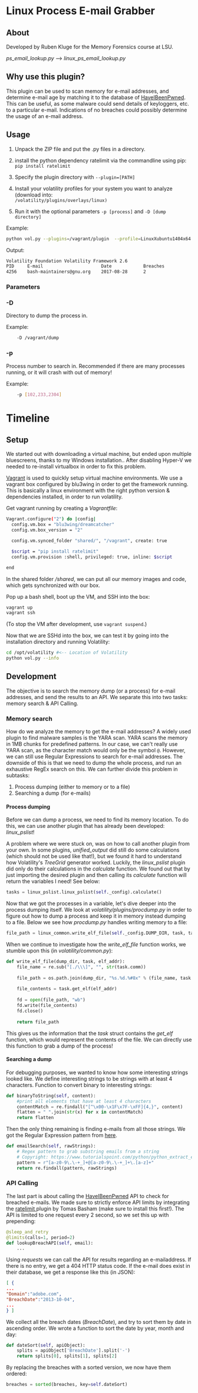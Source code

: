 # Linux Process E-mail Grabber
## About
Developed by Ruben Kluge for the Memory Forensics course at LSU.

*ps_email_lookup.py* --> *linux_ps_email_lookup.py* 

## Why use this plugin?
This plugin can be used to scan memory for e-mail addresses, and determine e-mail age by matching it to the database of [HaveIBeenPwned](https://haveibeenpwned.com/).
This can be useful, as some malware could send details of keyloggers, etc. to a particular e-mail. Indications of no breaches could possibly determine the usage of an e-mail address.

## Usage
1.  Unpack the ZIP file and put the .py files in a directory.
    
2.  install the python dependency ratelimit via the commandline using pip:  
    `pip install ratelimit`
    
3.  Specify the plugin directory with `--plugin=[PATH]`
    
4.  Install your volatility profiles for your system you want to analyze (download into:  
    `/volatility/plu‌​gins/overlays/linux)`
    
5.  Run it with the optional parameters `-p [process]` and `-D [dump directory]`

Example:
```bash
python vol.py --plugins=/vagrant/plugin  --profile=LinuxXubuntu1404x64 -f /vagrant/NILES.lime ps_email_lookup -D /vagrant/dump
```
Output:
```bash
Volatility Foundation Volatility Framework 2.6
PID 	E-mail 						Date 			Breaches
4256 	bash-maintainers@gnu.org 	2017-08-28 		2
```


### Parameters
### -D 
Directory to dump the process in.

Example:
```bash
	-D /vagrant/dump
```
### -p
Process number to search in. Recommended if there are many processes running, or it will crash with out of memory!

Example:
```bash
	-p [102,233,2304]
```




# Timeline
## Setup
We started out with downloading a virtual machine, but ended upon multiple bluescreens, thanks to my Windows installation.. After disabling Hyper-V we needed to re-install virtualbox in order to fix this problem.

[Vagrant](http://vagrantup.com) is used to quickly setup virtual machine environments.
We use a vagrant box configured by blu3wing in order to get the framework running. This is basically a linux environment with the right python version & dependencies installed, in order to run volatility.

Get vagrant running by creating a *Vagrantfile*:
```bash
Vagrant.configure("2") do |config|
  config.vm.box = "blu3wing/dreamcatcher"
  config.vm.box_version = "2"

  config.vm.synced_folder "shared/", "/vagrant", create: true

  $script = "pip install ratelimit"
  config.vm.provision :shell, privileged: true, inline: $script

end
```
In the shared folder */shared*, we can put all our memory images and code, which gets synchronized with our box.

Pop up a bash shell, boot up the VM, and SSH into the box:
```bash
vagrant up
vagrant ssh
```
(To stop the VM after development, use `vagrant suspend`.)

Now that we are SSHd into the box, we can test it by going into the installation directory and running Volatility:
```bash
cd /opt/volatility #<-- Location of Volatility
python vol.py --info
```
## Development
The objective is to search the memory dump (or a process) for e-mail addresses, and send the results to an API. We separate this into two tasks: memory search & API Calling.

### Memory search
How do we analyze the memory to get the e-mail addresses?  A widely used plugin to find malware samples is the YARA scan. YARA scans the memory in 1MB chunks for predefined patterns. In our case, we can't really use YARA scan, as the character match would only be the symbol  `@`. 
However, we can still use Regular Expressions to search for e-mail addresses. The downside of this is that we need to dump the whole process, and run an exhaustive RegEx search on this.  We can further divide this problem in subtasks:

1. Process dumping (either to memory or to a file)
2. Searching a dump (for e-mails)


#### Process dumping
Before we can dump a process, we need to find its memory location. To do this, we can use another plugin that has already been developed: *linux_pslist*! 

A problem where we were stuck on, was on how to call another plugin from your own. In some plugins, *unified_output* did still do some calculations (which should not be used like that!), but we found it hard to understand how Volatility's *TreeGrid* generator worked. Luckily, the *linux_pslist* plugin did only do their calculations in the *calculate* function.
We found out that by just importing the desired plugin and then calling its *calculate* function will return the variables I need! See below:
```python
tasks = linux_pslist.linux_pslist(self._config).calculate()
```

Now that we got the processes in a variable, let's dive deeper into the process dumping itself. We look at *volatility/plugins/procdump.py* in order to figure out how to dump a process and keep it in memory instead dumping to a file. 
Below we see how *procdump.py* handles writing memory to a file:
```python
file_path = linux_common.write_elf_file(self._config.DUMP_DIR, task, task.mm.start_code)
```
When we continue to investigate how the *write_elf_file* function works, we stumble upon this (in *volatility/common.py*):

```python
def write_elf_file(dump_dir, task, elf_addr):
	file_name = re.sub("[./\\\]", "", str(task.comm))
	
	file_path = os.path.join(dump_dir, "%s.%d.%#8x" % (file_name, task.pid, elf_addr))
	
	file_contents = task.get_elf(elf_addr)
	
	fd = open(file_path, "wb")
	fd.write(file_contents)
	fd.close()
	
	return file_path
```
This gives us the information that the *task* struct contains the *get_elf* function, which would represent the contents of the file. We can directly use this function to grab a dump of the process!

#### Searching a dump
For debugging purposes, we wanted to know how some interesting strings looked like. We define interesting strings to be strings with at least 4 characters.  Function to convert binary to interesting strings:
```python
def binaryToString(self, content):
    #print all elements that have at least 4 characters
    contentMatch = re.findall("[^\x00-\x1F\x7F-\xFF]{4,}", content)
    flatten = " ".join(str(x) for x in contentMatch)
    return flatten
```
Then the only thing remaining is finding e-mails from all those strings. We got the Regular Expression pattern from [here](https://www.tutorialspoint.com/python/python_extract_emails_from_text.htm). 
```python
def emailSearch(self, rawStrings):
    # Regex pattern to grab substring emails from a string
    # Copyright: https://www.tutorialspoint.com/python/python_extract_emails_from_text.htm
    pattern = r"[a-z0-9\.\-+_]+@[a-z0-9\.\-+_]+\.[a-z]+"
    return re.findall(pattern, rawStrings)
```


### API Calling
The last part is about calling the [HaveIBeenPwned](https://haveibeenpwned.com/) API to check for breached e-mails. We made sure to strictly enforce API limits by integrating the [ratelimit
](https://pypi.org/project/ratelimit/) plugin by Tomas Basham (make sure to install this first!). The API is limited to one request every 2 second, so we set this up with prepending:
```python
@sleep_and_retry
@limits(calls=1, period=2)
def lookupBreachAPI(self, email):
    ...
```
Using *requests* we can call the API for results regarding an e-mailaddress. If there is no entry, we get a 404 HTTP status code.
If the e-mail does exist in their database, we get a response like this (in JSON):
```json
[ { 
...
"Domain":"adobe.com", 
"BreachDate":"2013-10-04",
...
} ]
```
We collect all the breach dates (*BreachDate*), and try to sort them by date in ascending order. We wrote a function to sort the date by year, month and day:
```python
def dateSort(self, apiObject):
    splits = apiObject['BreachDate'].split('-')
    return splits[0], splits[1], splits[2]
```
By replacing the breaches with a sorted version, we now have them ordered:
```python
breaches = sorted(breaches, key=self.dateSort)
```

